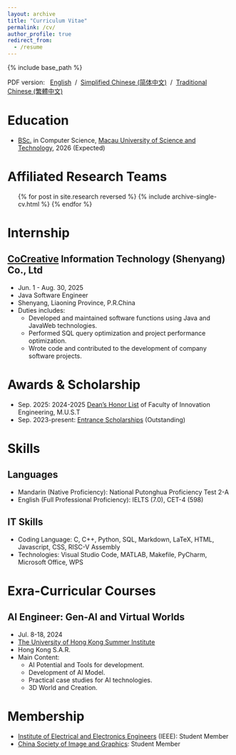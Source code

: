 ```yaml
---
layout: archive
title: "Curriculum Vitae"
permalink: /cv/
author_profile: true
redirect_from:
  - /resume
---
```


{% include base_path %}

PDF version: &nbsp;
<a href="../documents/Zecheng_ QIU_CV.pdf">English</a> 
&nbsp;/&nbsp;
<a href="../documents/仇泽程简历.pdf">Simplified Chinese (简体中文)</a>
&nbsp;/&nbsp;
<a href="../documents/仇澤程履歷.pdf">Traditional Chinese (繁體中文)</a>

Education
======
* [BSc.](https://fie.must.edu.mo/id-1439/program/view/id-211.html) in Computer Science, [Macau University of Science and Technology](https://www.must.edu.mo/index.html?locale=en_US), 2026 (Expected)

Affiliated Research Teams
======
  <ul>{% for post in site.research reversed %}
    {% include archive-single-cv.html %}
  {% endfor %}</ul>

Internship
======

[CoCreative](https://www.cncsys.com.cn) Information Technology (Shenyang) Co., Ltd
------
* Jun. 1 - Aug. 30, 2025
* Java Software Engineer
* Shenyang, Liaoning Province, P.R.China
* Duties includes: 
  * Developed and maintained software functions using Java and JavaWeb technologies.
  * Performed SQL query optimization and project performance optimization.
  * Wrote code and contributed to the development of company software projects.

Awards & Scholarship
======
* Sep. 2025: 2024-2025 [Dean’s Honor List](https://stud.must.edu.mo/page/id-3773.html?locale=en_US) of Faculty of Innovation Engineering, M.U.S.T
* Sep. 2023-present: [Entrance Scholarships](https://ugadmissions.must.edu.mo/page/id-1312.html?locale=en_US) (Outstanding) 

  
Skills
======

Languages
------
  * Mandarin (Native Proficiency): National Putonghua Proficiency Test 2-A
  * English (Full Professional Proficiency): IELTS (7.0), CET-4 (598)

IT Skills
------
* Coding Language: C, C++, Python, SQL, Markdown, LaTeX, HTML, Javascript, CSS, RISC-V Assembly
* Technologies: Visual Studio Code, MATLAB, Makefile, PyCharm, Microsoft Office, WPS

<!-- Publications
======
  <ul>{% for post in site.publications reversed %}
    {% include archive-single-cv.html %}
  {% endfor %}</ul> -->
  

<!-- Talks
======
  <ul>{% for post in site.talks reversed %}
    {% include archive-single-talk-cv.html  %}
  {% endfor %}</ul> -->
  



Exra-Curricular Courses
======

AI Engineer: Gen-AI and Virtual Worlds 
------
* Jul. 8-18, 2024
* [The University of Hong Kong Summer Institute](https://www.summerinstitute.hku.hk)
* Hong Kong S.A.R.
* Main Content: 
  * AI Potential and Tools for development.
  * Development of AI Model.
  * Practical case studies for AI technologies.
  * 3D World and Creation.
  
Membership
======
* [Institute of Electrical and Electronics Engineers](https://www.ieee.org) (IEEE): Student Member
* [China Society of Image and Graphics](https://en.csig.org.cn/index.html): Student Member

